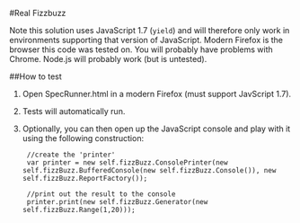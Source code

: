 #Real Fizzbuzz

Note this solution uses JavaScript 1.7 (`yield`) and will therefore only work in environments supporting that version of JavaScript. Modern Firefox is the browser this code was tested on. You will probably have problems with Chrome. Node.js will probably work (but is untested).

##How to test

1. Open SpecRunner.html in a modern Firefox (must support JavScript 1.7).
2. Tests will automatically run.
3. Optionally, you can then open up the JavaScript console and play with it using the following construction:

        //create the 'printer'
        var printer = new self.fizzBuzz.ConsolePrinter(new self.fizzBuzz.BufferedConsole(new self.fizzBuzz.Console()), new self.fizzBuzz.ReportFactory());

        //print out the result to the console
        printer.print(new self.fizzBuzz.Generator(new self.fizzBuzz.Range(1,20)));
